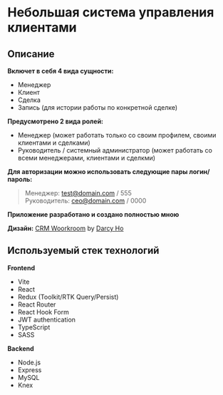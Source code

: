 # Небольшая система управления клиентами

## Описание

**Включет в себя 4 вида сущности:**

- Менеджер
- Клиент
- Сделка
- Запись (для истории работы по конкретной сделке)

**Предусмотрено 2 вида ролей:**

- Менеджер (может работать только со своим профилем, своими клиентами и сделками)
- Руководитель / системный администратор (может работать со всеми менеджерами, клиентами и сделкми)

**Для авторизации можно использовать следующие пары логин/пароль:**
 
> Менеджер: test@domain.com / 555  
> Руководитель: ceo@domain.com / 0000

**Приложение разработано и создано полностью мною**

**Дизайн:** [CRM Woorkroom](https://www.figma.com/community/file/1314498920967386967/crm-woorkroom) by [Darcy Ho](https://www.figma.com/@darcyHo)

## Используемый стек технологий

**Frontend**

- Vite 
- React
- Redux (Toolkit/RTK Query/Persist)
- React Router
- React Hook Form 
- JWT authentication
- TypeScript
- SASS

**Backend**
  
- Node.js
- Express
- MySQL
- Knex
